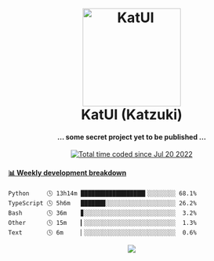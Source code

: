 <h1 align="center">
  <img src="https://kokecacao.me/static/img/katzuki.png" alt="KatUI" width="200">
  <br>KatUI (Katzuki)<br>
</h1>

<h4 align="center">... some secret project yet to be published ...</h4>

<p align="center">
  <a href="https://wakatime.com/@5d39136d-911d-4ceb-9dae-178d9dbef0cd"><img src="https://wakatime.com/badge/user/5d39136d-911d-4ceb-9dae-178d9dbef0cd.svg" alt="Total time coded since Jul 20 2022" /></a>
</p>

<!-- waka-box start -->
#### <a href="https://gist.github.com/5db7183a9e07f1193716cb2b94e5d0e1" target="_blank">📊 Weekly development breakdown</a>
```text
Python     🕓 13h14m ██████████████████▍░░░░░░░░ 68.1%
TypeScript 🕓 5h6m   ███████░░░░░░░░░░░░░░░░░░░░ 26.2%
Bash       🕓 36m    ▊░░░░░░░░░░░░░░░░░░░░░░░░░░  3.2%
Other      🕓 15m    ▎░░░░░░░░░░░░░░░░░░░░░░░░░░  1.3%
Text       🕓 6m     ▏░░░░░░░░░░░░░░░░░░░░░░░░░░  0.6%
```
<!-- Powered by https://github.com/YouEclipse/waka-box-go . -->
<!-- waka-box end -->

<p align="center">
  <img src="https://count.getloli.com/get/@:koke_cacao?theme=rule34">
</p>
